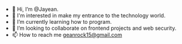 - 👋 Hi, I’m @Jayean.
- 👀 I'm interested in make my entrance to the technology world.
- 🌱 I’m currently learning how to program.
- 💞️ I’m looking to collaborate on frontend projects and web security.
- 📫 How to reach me geanrock15@gmail.com


